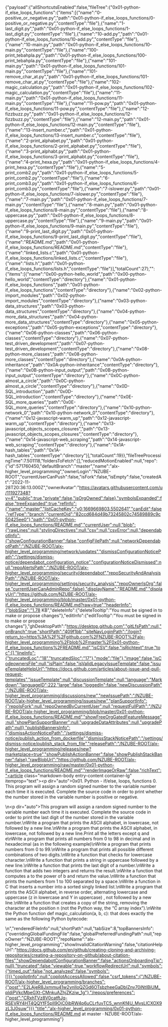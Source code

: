 {"payload":{"allShortcutsEnabled":false,"fileTree":{"0x01-python-if_else_loops_functions":{"items":[{"name":"0-positive_or_negative.py","path":"0x01-python-if_else_loops_functions/0-positive_or_negative.py","contentType":"file"},{"name":"1-last_digit.py","path":"0x01-python-if_else_loops_functions/1-last_digit.py","contentType":"file"},{"name":"10-add.py","path":"0x01-python-if_else_loops_functions/10-add.py","contentType":"file"},{"name":"10-main.py","path":"0x01-python-if_else_loops_functions/10-main.py","contentType":"file"},{"name":"100-print_tebahpla.py","path":"0x01-python-if_else_loops_functions/100-print_tebahpla.py","contentType":"file"},{"name":"101-main.py","path":"0x01-python-if_else_loops_functions/101-main.py","contentType":"file"},{"name":"101-remove_char_at.py","path":"0x01-python-if_else_loops_functions/101-remove_char_at.py","contentType":"file"},{"name":"102-magic_calculation.py","path":"0x01-python-if_else_loops_functions/102-magic_calculation.py","contentType":"file"},{"name":"11-main.py","path":"0x01-python-if_else_loops_functions/11-main.py","contentType":"file"},{"name":"11-pow.py","path":"0x01-python-if_else_loops_functions/11-pow.py","contentType":"file"},{"name":"12-fizzbuzz.py","path":"0x01-python-if_else_loops_functions/12-fizzbuzz.py","contentType":"file"},{"name":"12-main.py","path":"0x01-python-if_else_loops_functions/12-main.py","contentType":"file"},{"name":"13-insert_number.c","path":"0x01-python-if_else_loops_functions/13-insert_number.c","contentType":"file"},{"name":"2-print_alphabet.py","path":"0x01-python-if_else_loops_functions/2-print_alphabet.py","contentType":"file"},{"name":"3-print_alphabt.py","path":"0x01-python-if_else_loops_functions/3-print_alphabt.py","contentType":"file"},{"name":"4-print_hexa.py","path":"0x01-python-if_else_loops_functions/4-print_hexa.py","contentType":"file"},{"name":"5-print_comb2.py","path":"0x01-python-if_else_loops_functions/5-print_comb2.py","contentType":"file"},{"name":"6-print_comb3.py","path":"0x01-python-if_else_loops_functions/6-print_comb3.py","contentType":"file"},{"name":"7-islower.py","path":"0x01-python-if_else_loops_functions/7-islower.py","contentType":"file"},{"name":"7-main.py","path":"0x01-python-if_else_loops_functions/7-main.py","contentType":"file"},{"name":"8-main.py","path":"0x01-python-if_else_loops_functions/8-main.py","contentType":"file"},{"name":"8-uppercase.py","path":"0x01-python-if_else_loops_functions/8-uppercase.py","contentType":"file"},{"name":"9-main.py","path":"0x01-python-if_else_loops_functions/9-main.py","contentType":"file"},{"name":"9-print_last_digit.py","path":"0x01-python-if_else_loops_functions/9-print_last_digit.py","contentType":"file"},{"name":"README.md","path":"0x01-python-if_else_loops_functions/README.md","contentType":"file"},{"name":"linked_lists.c","path":"0x01-python-if_else_loops_functions/linked_lists.c","contentType":"file"},{"name":"lists.h","path":"0x01-python-if_else_loops_functions/lists.h","contentType":"file"}],"totalCount":27},"":{"items":[{"name":"0x00-python-hello_world","path":"0x00-python-hello_world","contentType":"directory"},{"name":"0x01-python-if_else_loops_functions","path":"0x01-python-if_else_loops_functions","contentType":"directory"},{"name":"0x02-python-import_modules","path":"0x02-python-import_modules","contentType":"directory"},{"name":"0x03-python-data_structures","path":"0x03-python-data_structures","contentType":"directory"},{"name":"0x04-python-more_data_structures","path":"0x04-python-more_data_structures","contentType":"directory"},{"name":"0x05-python-exceptions","path":"0x05-python-exceptions","contentType":"directory"},{"name":"0x06-python-classes","path":"0x06-python-classes","contentType":"directory"},{"name":"0x07-python-test_driven_development","path":"0x07-python-test_driven_development","contentType":"directory"},{"name":"0x08-python-more_classes","path":"0x08-python-more_classes","contentType":"directory"},{"name":"0x0A-python-inheritance","path":"0x0A-python-inheritance","contentType":"directory"},{"name":"0x0B-python-input_output","path":"0x0B-python-input_output","contentType":"directory"},{"name":"0x0C-python-almost_a_circle","path":"0x0C-python-almost_a_circle","contentType":"directory"},{"name":"0x0D-SQL_introduction","path":"0x0D-SQL_introduction","contentType":"directory"},{"name":"0x0E-SQL_more_queries","path":"0x0E-SQL_more_queries","contentType":"directory"},{"name":"0x10-python-network_0","path":"0x10-python-network_0","contentType":"directory"},{"name":"0x12-javascript-warm_up","path":"0x12-javascript-warm_up","contentType":"directory"},{"name":"0x13-javascript_objects_scopes_closures","path":"0x13-javascript_objects_scopes_closures","contentType":"directory"},{"name":"0x14-javascript-web_scraping","path":"0x14-javascript-web_scraping","contentType":"directory"},{"name":"0x1A-hash_tables","path":"0x1A-hash_tables","contentType":"directory"}],"totalCount":19}},"fileTreeProcessingTime":7.501118,"foldersToFetch":[],"reducedMotionEnabled":null,"repo":{"id":571760450,"defaultBranch":"master","name":"alx-higher_level_programming","ownerLogin":"NZUBE-ROOT","currentUserCanPush":false,"isFork":false,"isEmpty":false,"createdAt":"2022-11-28T20:36:13.000Z","ownerAvatar":"https://avatars.githubusercontent.com/u/111927348?v=4","public":true,"private":false,"isOrgOwned":false},"symbolsExpanded":false,"treeExpanded":true,"refInfo":{"name":"master","listCacheKey":"v0:1669669803.5502641","canEdit":false,"refType":"branch","currentOid":"82ccd684d49b73245802c74589889c9c50425ee0"},"path":"0x01-python-if_else_loops_functions/README.md","currentUser":null,"blob":{"rawLines":null,"stylingDirectives":null,"csv":null,"csvError":null,"dependabotInfo":{"showConfigurationBanner":false,"configFilePath":null,"networkDependabotPath":"/NZUBE-ROOT/alx-higher_level_programming/network/updates","dismissConfigurationNoticePath":"/settings/dismiss-notice/dependabot_configuration_notice","configurationNoticeDismissed":null,"repoAlertsPath":"/NZUBE-ROOT/alx-higher_level_programming/security/dependabot","repoSecurityAndAnalysisPath":"/NZUBE-ROOT/alx-higher_level_programming/settings/security_analysis","repoOwnerIsOrg":false,"currentUserCanAdminRepo":false},"displayName":"README.md","displayUrl":"https://github.com/NZUBE-ROOT/alx-higher_level_programming/blob/master/0x01-python-if_else_loops_functions/README.md?raw=true","headerInfo":{"blobSize":"1.78 KB","deleteInfo":{"deleteTooltip":"You must be signed in to make or propose changes"},"editInfo":{"editTooltip":"You must be signed in to make or propose changes"},"ghDesktopPath":"https://desktop.github.com","gitLfsPath":null,"onBranch":true,"shortPath":"409f1bb","siteNavLoginPath":"/login?return_to=https%3A%2F%2Fgithub.com%2FNZUBE-ROOT%2Falx-higher_level_programming%2Fblob%2Fmaster%2F0x01-python-if_else_loops_functions%2FREADME.md","isCSV":false,"isRichtext":true,"toc":[],"lineInfo":{"truncatedLoc":"18","truncatedSloc":"17"},"mode":"file"},"image":false,"isCodeownersFile":null,"isPlain":false,"isValidLegacyIssueTemplate":false,"issueTemplateHelpUrl":"https://docs.github.com/articles/about-issue-and-pull-request-templates","issueTemplate":null,"discussionTemplate":null,"language":"Markdown","languageID":222,"large":false,"loggedIn":false,"newDiscussionPath":"/NZUBE-ROOT/alx-higher_level_programming/discussions/new","newIssuePath":"/NZUBE-ROOT/alx-higher_level_programming/issues/new","planSupportInfo":{"repoIsFork":null,"repoOwnedByCurrentUser":null,"requestFullPath":"/NZUBE-ROOT/alx-higher_level_programming/blob/master/0x01-python-if_else_loops_functions/README.md","showFreeOrgGatedFeatureMessage":null,"showPlanSupportBanner":null,"upgradeDataAttributes":null,"upgradePath":null},"publishBannersInfo":{"dismissActionNoticePath":"/settings/dismiss-notice/publish_action_from_dockerfile","dismissStackNoticePath":"/settings/dismiss-notice/publish_stack_from_file","releasePath":"/NZUBE-ROOT/alx-higher_level_programming/releases/new?marketplace=true","showPublishActionBanner":false,"showPublishStackBanner":false},"rawBlobUrl":"https://github.com/NZUBE-ROOT/alx-higher_level_programming/raw/master/0x01-python-if_else_loops_functions/README.md","renderImageOrRaw":false,"richText":"<article class=\"markdown-body entry-content container-lg\" itemprop=\"text\"><p dir=\"auto\">0x01. Python - if/else, loops, functions 0. This program will assign a random signed number to the variable number each time it is executed. Complete the source code in order to print whether the number stored in the variable number is positive or negative.</p>\n<p dir=\"auto\">This program will assign a random signed number to the variable number each time it is executed. Complete the source code in order to print the last digit of the number stored in the variable number.\nWrite a program that prints the ASCII alphabet, in lowercase, not followed by a new line.\nWrite a program that prints the ASCII alphabet, in lowercase, not followed by a new line.Print all the letters except q and e\nWrite a program that prints all numbers from 0 to 98 in decimal and in hexadecimal (as in the following example)\nWrite a program that prints numbers from 0 to 99.\nWrite a program that prints all possible different combinations of two digits.\nWrite a function that checks for lowercase character.\nWrite a function that prints a string in uppercase followed by a new line.\nWrite a function that prints the last digit of a number.\nWrite a function that adds two integers and returns the result.\nWrite a function that computes a to the power of b and return the value.\nWrite a function that prints the numbers from 1 to 100 separated by a space.\nWrite a function in C that inserts a number into a sorted singly linked list.\nWrite a program that prints the ASCII alphabet, in reverse order, alternating lowercase and uppercase (z in lowercase and Y in uppercase) , not followed by a new line.\nWrite a function that creates a copy of the string, removing the character at the position n (not the Python way, the “C array index”).\nWrite the Python function def magic_calculation(a, b, c): that does exactly the same as the following Python bytecode:</p>\n</article>","renderedFileInfo":null,"shortPath":null,"tabSize":8,"topBannersInfo":{"overridingGlobalFundingFile":false,"globalPreferredFundingPath":null,"repoOwner":"NZUBE-ROOT","repoName":"alx-higher_level_programming","showInvalidCitationWarning":false,"citationHelpUrl":"https://docs.github.com/en/github/creating-cloning-and-archiving-repositories/creating-a-repository-on-github/about-citation-files","showDependabotConfigurationBanner":false,"actionsOnboardingTip":null},"truncated":false,"viewable":true,"workflowRedirectUrl":null,"symbols":{"timed_out":false,"not_analyzed":false,"symbols":[]}},"copilotInfo":null,"copilotAccessAllowed":false,"csrf_tokens":{"/NZUBE-ROOT/alx-higher_level_programming/branches":{"post":"E2LAjeR8Jxmmu41w2vnIloQZGd6OTsbzheeGaDbIZnv70iNtIBiUM_pldiPVkcMbeGXt-CMnkuAZhjZKziw_1g"},"/repos/preferences":{"post":"CRxhTVz8V0catftJq-RSEVRY4HT4QQYfF5pII9OjC0ibRW4p6uCLrfuvTC5_wnnKf4U_MvsLlCXOX9zL3J0suw"}}},"title":"alx-higher_level_programming/0x01-python-if_else_loops_functions/README.md at master · NZUBE-ROOT/alx-higher_level_programming"}